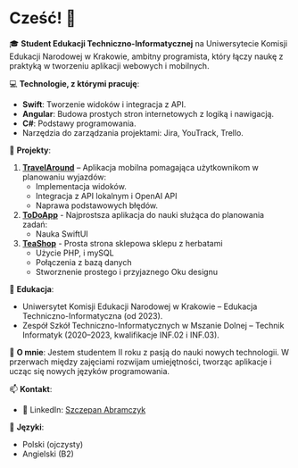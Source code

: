 # Cześć! 👋

🎓 **Student Edukacji Techniczno-Informatycznej** na Uniwersytecie Komisji Edukacji Narodowej w Krakowie, ambitny programista, który łączy naukę z praktyką w tworzeniu aplikacji webowych i mobilnych.

💻 **Technologie, z którymi pracuję**:
- **Swift**: Tworzenie widoków i integracja z API.
- **Angular**: Budowa prostych stron internetowych z logiką i nawigacją.
- **C#**: Podstawy programowania.
- Narzędzia do zarządzania projektami: Jira, YouTrack, Trello.

🌟 **Projekty**:
1. **[TravelAround](https://github.com/UnluckyKredens/TravelAround)** – Aplikacja mobilna pomagająca użytkownikom w planowaniu wyjazdów:
   - Implementacja widoków.
   - Integracja z API lokalnym i OpenAI API
   - Naprawa podstawowych błędów.
2. **[ToDoApp](https://github.com/UnluckyKredens/To-Do-App)** - Najprostsza aplikacja do nauki służąca do planowania zadań:
    - Nauka SwiftUI
3. **[TeaShop](https://github.com/UnluckyKredens/TeaShop)** - Prosta strona sklepowa sklepu z herbatami
   - Użycie PHP, i mySQL
   - Połączenia z bazą danych
   - Stworznenie prostego i przyjaznego Oku designu

📘 **Edukacja**:
- Uniwersytet Komisji Edukacji Narodowej w Krakowie – Edukacja Techniczno-Informatyczna (od 2023).
- Zespół Szkół Techniczno-Informatycznych w Mszanie Dolnej – Technik Informatyk (2020–2023, kwalifikacje INF.02 i INF.03).

🌱 **O mnie**:
Jestem studentem II roku z pasją do nauki nowych technologii. W przerwach między zajęciami rozwijam umiejętności, tworząc aplikacje i ucząc się nowych języków programowania.

📫 **Kontakt**:
- 💼 LinkedIn: [Szczepan Abramczyk](https://www.linkedin.com/in/szczepan-abramczyk-67174b208/)

📌 **Języki**:
- Polski (ojczysty)
- Angielski (B2)

